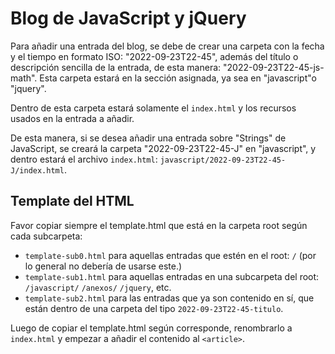 # Blog de JavaScript y jQuery

Para añadir una entrada del blog, se debe de crear una carpeta con la fecha y el tiempo en formato ISO: "2022-09-23T22-45", además del título o descripción sencilla de la entrada, de esta manera: "2022-09-23T22-45-js-math". Esta carpeta estará en la sección asignada, ya sea en "javascript"o "jquery".

Dentro de esta carpeta estará solamente el `index.html` y los recursos usados en la entrada a añadir.

De esta manera, si se desea añadir una entrada sobre "Strings" de JavaScript, se creará la carpeta "2022-09-23T22-45-J" en "javascript", y dentro estará el archivo `index.html`: `javascript/2022-09-23T22-45-J/index.html`.


## Template del HTML

Favor copiar siempre el template.html que está en la carpeta root según cada subcarpeta:

- `template-sub0.html` para aquellas entradas que estén en el root: `/` (por lo general no debería de usarse este.)
- `template-sub1.html` para aquellas entradas en una subcarpeta del root: `/javascript/` `/anexos/` `/jquery`, etc.
- `template-sub2.html` para las entradas que ya son contenido en sí, que están dentro de una carpeta del tipo `2022-09-23T22-45-titulo`.

Luego de copiar el template.html según corresponde, renombrarlo a `index.html` y empezar a añadir el contenido al `<article>`.
